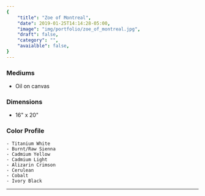 ```yaml
---
{
    "title": "Zoe of Montreal",
    "date": 2019-01-25T14:14:28-05:00,
    "image": "img/portfolio/zoe_of_montreal.jpg",
    "draft": false,
    "category": "",
    "avaialble": false,
}
---
```


### Mediums
- Oil on canvas

### Dimensions
- 16" x 20"

### Color Profile
    - Titanium White
    - Burnt/Raw Sienna
    - Cadmium Yellow
    - Cadmium Light
    - Alizarin Crimson
    - Cerulean 
    - Cobalt 
    - Ivory Black


---